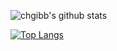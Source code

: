 <!--
**chgibb/chgibb** is a ✨ _special_ ✨ repository because its `README.md` (this file) appears on your GitHub profile.

Here are some ideas to get you started:

- 🔭 I’m currently working on ...
- 🌱 I’m currently learning ...
- 👯 I’m looking to collaborate on ...
- 🤔 I’m looking for help with ...
- 💬 Ask me about ...
- 📫 How to reach me: ...
- 😄 Pronouns: ...
- ⚡ Fun fact: ...
-->

![chgibb's github stats](https://github-readme-stats.vercel.app/api?username=chgibb&show_icons=true&theme=algolia&count_private=true)

[![Top Langs](https://github-readme-stats.vercel.app/api/top-langs/?username=chgibb&hide=java&layout=compact&theme=algolia)](https://github.com/anuraghazra/github-readme-stats) 

